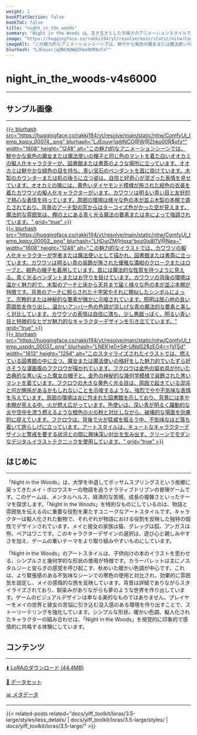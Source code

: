 ```yaml
---
weight: 1
bookFlatSection: false
bookToC: false
title: "night_in_the_woods"
summary: "Night in the Woods は、生き生きとした手描きのアニメーションスタイルで知られる高く評価された冒険ゲームです。擬人化されたキャラクターと豊かで雰囲気のある世界が特徴的に融合されています。表現力豊かで感情的なキャラクターと詳細な没入型の環境で特徴付けられるゲームのアートスタイルは、プレイヤーをゲームの世界に引き込み、強い感情的なつながりを呼び起こす能力が称賛されています。"
image: "https://huggingface.co/rakki194/yt/resolve/main/static/nitw/ComfyUI_temp_kpicy_00074_.png"
imageAlt: "この魅力的なアニメーションシーンでは、鮮やかな紫色の魔女または魔法使いの帽子と同じ色のマントを着た白いオオカミの擬人化キャラクターが、図書館または書斎のような場所に立っています。オオカミは鮮やかな緑色の目を持ち、青い宝石のペンダントを首に掛けています。木製のカウンターまたは机の後ろに立つ姿は、自信と好奇心が混ざった表情を見せています。オオカミの隣には、黄色いダイヤモンド模様が施された紺色の衣装を着たカワウソの擬人化キャラクターがいます。カワウソは明るい青い目と友好的で熱心な表情を持っています。周囲の環境は様々な色の本が並ぶ木製の本棚で満たされており、背景のアーチ型の窓からはターコイズ色がかった空が見えます。魔法的な雰囲気は、棚の上にある青く光る魔法の要素または本によって強調されています。"
blurhash: "LJEouvr|q@NCO@W@Zhko00R$ofx^"
---
```


<!--markdownlint-disable MD025 MD033 MD034 -->

# night_in_the_woods-v4s6000

---

## サンプル画像

---

<a href="https://huggingface.co/rakki194/yt/resolve/main/static/nitw/ComfyUI_temp_kpicy_00074_.png">
  {{< blurhash
    src="https://huggingface.co/rakki194/yt/resolve/main/static/nitw/ComfyUI_temp_kpicy_00074_.png"
    blurhash="LJEouvr|q@NCO@W@Zhko00R$ofx^"
    width="1608"
    height="1248"
    alt="この魅力的なアニメーションシーンでは、鮮やかな紫色の魔女または魔法使いの帽子と同じ色のマントを着た白いオオカミの擬人化キャラクターが、図書館または書斎のような場所に立っています。オオカミは鮮やかな緑色の目を持ち、青い宝石のペンダントを首に掛けています。木製のカウンターまたは机の後ろに立つ姿は、自信と好奇心が混ざった表情を見せています。オオカミの隣には、黄色いダイヤモンド模様が施された紺色の衣装を着たカワウソの擬人化キャラクターがいます。カワウソは明るい青い目と友好的で熱心な表情を持っています。周囲の環境は様々な色の本が並ぶ木製の本棚で満たされており、背景のアーチ型の窓からはターコイズ色がかった空が見えます。魔法的な雰囲気は、棚の上にある青く光る魔法の要素または本によって強調されています。"
    grid="true"
  >}}
</a>

<div class="image-grid">
  <div class="image-grid-container">
    <a href="https://huggingface.co/rakki194/yt/resolve/main/static/nitw/ComfyUI_temp_kpicy_00002_.png">
      {{< blurhash
        src="https://huggingface.co/rakki194/yt/resolve/main/static/nitw/ComfyUI_temp_kpicy_00002_.png"
        blurhash="LHDurZM{Hqxa^boz0is8I?V@Nea~"
        width="1608"
        height="1248"
        alt="この魅力的なイラストでは、カワウソの擬人化キャラクターが学者または魔法使いとして描かれ、図書館または書斎に立っています。カワウソは明るい青の装飾が施された優雅な濃紺のクロークまたはローブと、紺色の帽子を着用しています。首には魔法的な性質を持つように見える、青く光るペンダントまたはお守りを掛けています。カワウソの背後の環境は温かく魅力的で、木製のアーチと床から天井まで届く様々な色の本が並ぶ本棚が特徴です。背景のアーチに照らされた十字架やそれに類似したシンボルによって、宗教的または神秘的な要素が微かに示唆されています。照明は居心地の良い雰囲気を作り出し、温かいアンバー色の色調が涼しげな青の魔法的な要素と美しく対比しています。カワウソの表情は自信に満ち、少し悪戯っぽく、明るい青い目と特徴的なヒゲが魅力的なキャラクターデザインを引き立てています。"
        grid="true"
      >}}
    </a>
  </div>
  <div class="image-grid-container">
    <a href="https://huggingface.co/rakki194/yt/resolve/main/static/nitw/ComfyUI_temp_uspdn_00037_.png">
      {{< blurhash
        src="https://huggingface.co/rakki194/yt/resolve/main/static/nitw/ComfyUI_temp_uspdn_00037_.png"
        blurhash="LNEK}e0*S#-UNdS2$zEO4==]V[Sd"
        width="1613"
        height="1254"
        alt="このスタイライズされたイラストでは、燃えている図書館の中に立つ、魔女または魔法使いの格好をした魅力的でいたずら好きそうな漫画風のフクロウが描かれています。フクロウは金色の留め具が付いた古典的な黒い尖った魔女の帽子と、金色の神秘的な幾何学模様で装飾された黒いマントを着ています。フクロウの大きな黄色く光る目は、周囲で起きている混沌と何か関係があるかもしれないことを示唆するような、強烈でやや不気味な表情を与えています。周囲の環境は炎に包まれた図書館を示しており、背景には本や本棚が見える中、火が燃え広がっています。色使いは、深い青が明るく躍動的な炎や空中を漂う燃えるような橙色の火の粉と対比しながら、破壊的な場面を効果的に捉えています。フクロウは、背後で火が猛威を振るう中、不気味なほど落ち着いて誇らしげに立っています。アートスタイルは、キュートなキャラクターデザインと警戒を要する状況との間に興味深い対比を生み出す、クリーンでモダンなデジタルイラストテクニックを使用しています。"
        grid="true"
      >}}
    </a>
  </div>
</div>

## はじめに

---

「Night in the Woods」は、大学を中退してポッサムスプリングスという故郷に戻ってきたメイ・ボロウスキーの物語を追うナラティブドリブンの冒険ゲームです。このゲームは、メンタルヘルス、経済的な苦境、成長の複雑さといったテーマを探求します。「Night in the Woods」を特別なものにしているのは、物語と雰囲気を伝えるのに重要な役割を果たすユニークなアートスタイルです。キャラクターは擬人化された動物で、それぞれが物語における役割を反映した独特の個性でデザインされています。メイと彼女の家族は猫、グレッグは狐、アンガスは熊、ベアはワニです。このキャラクターデザインの選択は、遊び心と親しみやすさを加え、ゲームの重いテーマをより取り組みやすいものにしています。

「Night in the Woods」のアートスタイルは、子供向けの本のイラストを思わせる、シンプルさと幾何学的な形状の使用が特徴です。カラーパレットは主にノスタルジーと安らぎの感覚を呼び起こす、秋めいた暖かい色調が中心です。これは、より緊張感のある不気味なシーンでの寒色の使用と対比され、効果的に雰囲気を設定し、メイの感情的な旅を反映しています。背景は詳細でありながらスタイライズされており、馴染みがありながらも夢のような世界を作り出しています。ゲームのビジュアルデザインは単なる美的なものではありません。プレイヤーをメイの世界と彼女の苦悩に引き込む没入感のある環境を作り出すことで、ストーリーテリングを強化しています。シンプルな形状、暖かい色調、擬人化されたキャラクターの組み合わせは、「Night in the Woods」を視覚的に印象的で感情的に共鳴する体験にしています。

## コンテンツ

---

[⬇️ LoRAのダウンロード (44.4MB)](https://huggingface.co/rakki194/yt/resolve/main/night_in_the_woods_sd35-v4s6000.safetensors)

[📐 データセット](https://huggingface.co/datasets/k4d3/night_in_the_woods)

[📊 メタデータ](https://huggingface.co/rakki194/yt/resolve/main/night_in_the_woods_sd35-v4s6000.json)

---

<!--
HUGO_SEARCH_EXCLUDE_START
-->
{{< related-posts related="docs/yiff_toolkit/loras/3.5-large/styles/less_details/ | docs/yiff_toolkit/loras/3.5-large/styles/ | docs/yiff_toolkit/loras/3.5-large/" >}}
<!--
HUGO_SEARCH_EXCLUDE_END
-->
